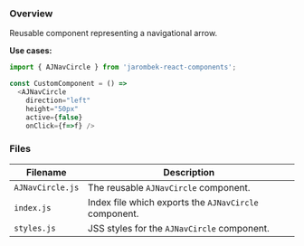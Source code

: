 ### Overview

Reusable component representing a navigational arrow.

**Use cases:**

```javascript
import { AJNavCircle } from 'jarombek-react-components';

const CustomComponent = () => 
  <AJNavCircle
    direction="left"
    height="50px"
    active={false}
    onClick={f=>f} />
```

### Files

| Filename                   | Description                                                                     |
|----------------------------|---------------------------------------------------------------------------------|
| `AJNavCircle.js`           | The reusable `AJNavCircle` component.                                           |
| `index.js`                 | Index file which exports the `AJNavCircle` component.                           |
| `styles.js`                | JSS styles for the `AJNavCircle` component.                                     |
